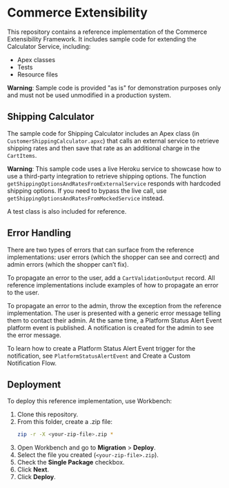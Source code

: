 # Commerce Extensibility

This repository contains a reference implementation of the Commerce Extensibility Framework. It includes sample code for extending the Calculator Service, including:

- Apex classes
- Tests
- Resource files

**Warning**: Sample code is provided "as is" for demonstration purposes only and must not be used unmodified in a production system.

## Shipping Calculator

The sample code for Shipping Calculator includes an Apex class (in `CustomerShippingCalculator.apxc`) that calls an external service to retrieve shipping rates and then save that rate as an additional charge in the `CartItems`.

**Warning**: This sample code uses a live Heroku service to showcase how to use a third-party integration to retrieve shipping options. The function `getShippingOptionsAndRatesFromExternalService` responds with hardcoded shipping options. If you need to bypass the live call, use `getShippingOptionsAndRatesFromMockedService` instead.

A test class is also included for reference.

## Error Handling

There are two types of errors that can surface from the reference implementations: user errors (which the shopper can see and correct) and admin errors (which the shopper can’t fix).

To propagate an error to the user, add a `CartValidationOutput` record. All reference implementations include examples of how to propagate an error to the user.

To propagate an error to the admin, throw the exception from the reference implementation. The user is presented with a generic error message telling them to contact their admin. At the same time, a Platform Status Alert Event platform event is published. A notification is created for the admin to see the error message.

To learn how to create a Platform Status Alert Event trigger for the notification, see `PlatformStatusAlertEvent` and Create a Custom Notification Flow.

## Deployment

To deploy this reference implementation, use Workbench:

1. Clone this repository.
2. From this folder, create a .zip file:
   ```bash
   zip -r -X <your-zip-file>.zip *
   ```
3. Open Workbench and go to **Migration** > **Deploy**.
4. Select the file you created (`<your-zip-file>.zip`).
5. Check the **Single Package** checkbox.
6. Click **Next**.
7. Click **Deploy**.
